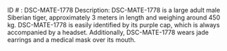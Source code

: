 ID # : DSC-MATE-1778
Description: DSC-MATE-1778 is a large adult male Siberian tiger, approximately 3 meters in length and weighing around 450 kg. DSC-MATE-1778 is easily identified by its purple cap, which is always accompanied by a headset. Additionally, DSC-MATE-1778 wears jade earrings and a medical mask over its mouth.
